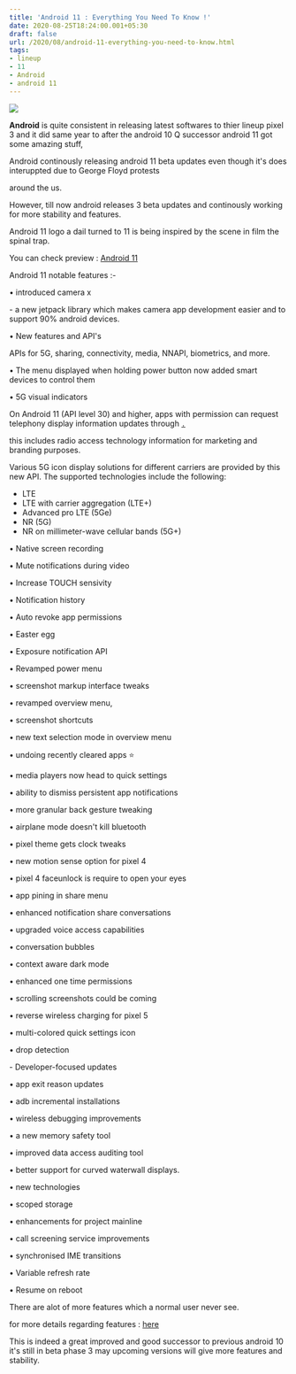 ```yaml
---
title: 'Android 11 : Everything You Need To Know !'
date: 2020-08-25T18:24:00.001+05:30
draft: false
url: /2020/08/android-11-everything-you-need-to-know.html
tags: 
- lineup
- 11
- Android
- android 11
---
```


  

[![](https://lh3.googleusercontent.com/--nTbKMNOQmU/X0UIUIAs_JI/AAAAAAAABho/nqJiGb013PUL5MPyC1YKeM4oun6Ye_4UQCLcBGAsYHQ/s1600/IMG_20200825_181444_828.jpg)](https://lh3.googleusercontent.com/--nTbKMNOQmU/X0UIUIAs_JI/AAAAAAAABho/nqJiGb013PUL5MPyC1YKeM4oun6Ye_4UQCLcBGAsYHQ/s1600/IMG_20200825_181444_828.jpg)

  

**Android** is quite consistent in releasing latest softwares to thier lineup pixel 3 and it did same year to after the android 10 Q successor android 11 got some amazing stuff,

  

Android continously releasing android 11 beta updates even though it's does interuppted due to George Floyd protests

around the us.

  

However, till now android releases 3 beta updates and continously working for more stability and features.

  

Android 11 logo a dail turned to 11 is being inspired by the scene in film the spinal trap.

  

You can check preview : [Android 11](https://developer.android.com/preview) 

  

Android 11 notable features :-

  

• introduced camera x

  

\- a new jetpack library which makes camera app development easier and to support 90% android devices.

  

• New features and API's 

  

APIs for 5G, sharing, connectivity, media, NNAPI, biometrics, and more.  

  

• The menu displayed when holding power button now added smart devices to control them

  

• 5G visual indicators

  

On Android 11 (API level 30) and higher, apps with permission can request telephony display information updates through [`.`](https://developer.android.com/reference/android/telephony/PhoneStateListener#onDisplayInfoChanged(android.telephony.TelephonyDisplayInfo))

this includes radio access technology information for marketing and branding purposes.

Various 5G icon display solutions for different carriers are provided by this new API. The supported technologies include the following:

*   LTE
*   LTE with carrier aggregation (LTE+)
*   Advanced pro LTE (5Ge)
*   NR (5G)
*   NR on millimeter-wave cellular bands (5G+)

  

• Native screen recording

  

• Mute notifications during video

  

• Increase TOUCH sensivity

  

• Notification history

  

• Auto revoke app permissions

  

• Easter egg

  

• Exposure notification API

  

• Revamped power menu

  

• screenshot markup interface tweaks

  

• revamped overview menu, 

  

• screenshot shortcuts

  

• new text selection mode in overview menu

  

• undoing recently cleared apps ⭐

  

• media players now head to quick settings

  

• ability to dismiss persistent app notifications

  

• more granular back gesture tweaking

  

• airplane mode doesn't kill bluetooth

  

• pixel theme gets clock tweaks

  

• new motion sense option for pixel 4

  

• pixel 4 faceunlock is require to open your eyes

  

• app pining in share menu

  

• enhanced notification share conversations

  

• upgraded voice access capabilities

  

• conversation bubbles 

  

• context aware dark mode

  

• enhanced one time permissions

  

• scrolling screenshots could be coming

  

• reverse wireless charging for pixel 5

  

• multi-colored quick settings icon

  

• drop detection

  

\- Developer-focused updates 

  

• app exit reason updates

  

• adb incremental installations

  

• wireless debugging improvements

  

• a new memory safety tool

  

• improved data access auditing tool

  

• better support for curved waterwall displays.

  

• new technologies

  

• scoped storage

  

• enhancements for project mainline

  

• call screening service improvements

  

• synchronised IME transitions

  

• Variable refresh rate

  

• Resume on reboot

  

There are alot of more features which a normal user never see.

  

for more details regarding features : [here](https://developer.android.com/preview)

  

This is indeed a great improved and good successor to previous android 10 it's still in beta phase 3 may upcoming versions will give more features and stability.